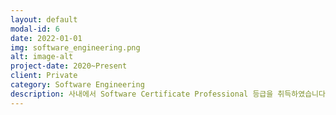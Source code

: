 ```yaml
---
layout: default
modal-id: 6
date: 2022-01-01
img: software_engineering.png
alt: image-alt
project-date: 2020~Present
client: Private
category: Software Engineering
description: 사내에서 Software Certificate Professional 등급을 취득하였습니다. 이후 Best Reviewer 과정을 수료하여 사내의 코드를 리뷰하는 역할을 주도적으로 진행하고 있습니다.<br><br>특히, TDD 방법을 기반으로 Unit Test를 작성해주는 업무 활동과 클린코드 관점에서의 코드리뷰도 진행하여 사내에서 관리되고 있는 모듈들이 좀 더 나은 코드가 될 수 있도록 노력하고 있습니다.
---
```

